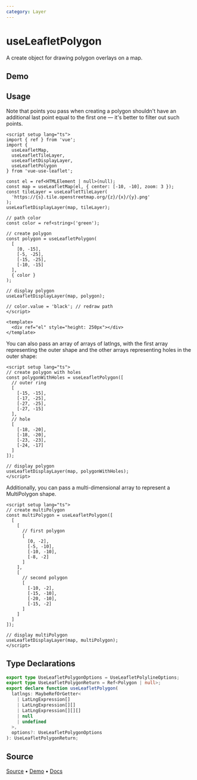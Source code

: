 ```yaml
---
category: Layer
---
```


# useLeafletPolygon

A create object for drawing polygon overlays on a map.



## Demo

<ClientOnly>
  <Demo name="useLeafletPolygon" source-url="https://github.com/nikolaynau/vue-use-leaflet/blob/master/src/useLeafletPolygon/demo.vue" />
</ClientOnly>

## Usage

Note that points you pass when creating a polygon shouldn't have an additional last point equal to the first one — it's better to filter out such points.

```vue
<script setup lang="ts">
import { ref } from 'vue';
import {
  useLeafletMap,
  useLeafletTileLayer,
  useLeafletDisplayLayer,
  useLeafletPolygon
} from 'vue-use-leaflet';

const el = ref<HTMLElement | null>(null);
const map = useLeafletMap(el, { center: [-10, -10], zoom: 3 });
const tileLayer = useLeafletTileLayer(
  'https://{s}.tile.openstreetmap.org/{z}/{x}/{y}.png'
);
useLeafletDisplayLayer(map, tileLayer);

// path color
const color = ref<string>('green');

// create polygon
const polygon = useLeafletPolygon(
  [
    [0, -15],
    [-5, -25],
    [-15, -25],
    [-10, -15]
  ],
  { color }
);

// display polygon
useLeafletDisplayLayer(map, polygon);

// color.value = 'black'; // redraw path
</script>

<template>
  <div ref="el" style="height: 250px"></div>
</template>
```

You can also pass an array of arrays of latlngs, with the first array representing the outer shape and the other arrays representing holes in the outer shape:

```vue
<script setup lang="ts">
// create polygon with holes
const polygonWithHoles = useLeafletPolygon([
  // outer ring
  [
    [-15, -15],
    [-17, -25],
    [-27, -25],
    [-27, -15]
  ],
  // hole
  [
    [-18, -20],
    [-18, -20],
    [-23, -23],
    [-24, -17]
  ]
]);

// display polygon
useLeafletDisplayLayer(map, polygonWithHoles);
</script>
```

Additionally, you can pass a multi-dimensional array to represent a MultiPolygon shape.

```vue
<script setup lang="ts">
// create multiPolygon
const multiPolygon = useLeafletPolygon([
  [
    [
      // first polygon
      [
        [0, -2],
        [-5, -10],
        [-10, -10],
        [-8, -2]
      ]
    ],
    [
      // second polygon
      [
        [-10, -2],
        [-15, -10],
        [-20, -10],
        [-15, -2]
      ]
    ]
  ]
]);

// display multiPolygon
useLeafletDisplayLayer(map, multiPolygon);
</script>
```

## Type Declarations

```ts
export type UseLeafletPolygonOptions = UseLeafletPolylineOptions;
export type UseLeafletPolygonReturn = Ref<Polygon | null>;
export declare function useLeafletPolygon(
  latlngs: MaybeRefOrGetter<
    | LatLngExpression[]
    | LatLngExpression[][]
    | LatLngExpression[][][]
    | null
    | undefined
  >,
  options?: UseLeafletPolygonOptions
): UseLeafletPolygonReturn;
```

## Source

[Source](https://github.com/nikolaynau/vue-use-leaflet/blob/master/src/useLeafletPolygon/index.ts) • [Demo](https://github.com/nikolaynau/vue-use-leaflet/blob/master/src/useLeafletPolygon/demo.vue) • [Docs](https://github.com/nikolaynau/vue-use-leaflet/blob/master/src/useLeafletPolygon/index.md)
